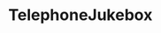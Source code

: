 # TelephoneJukebox

<!---
# Overview
<img src="readme_pics/IMG_4510.jpg" width="500">
I obtained a 1985 Western Electric rotary phone from eBay and mounted a Raspberry Pi in it.  The phone is now configured so that dialing a year will play a random mp3 from the top music charts from that year.  The dialed year and the name of the song are displayed on an LCD screen that is mounted in the top of the phone.  To play a specific song, you can dial the year and the chart position.  (For example "198301" gets you the number one hit from 1983)

# Hardware


Without Raspberry Pi           |  With Raspberry Pi Mounted
:-----------------------------:|:------------------------------:
![](readme_pics/IMG_4946.jpg)  |  ![](readme_pics/IMG_4947.jpg)
--->
